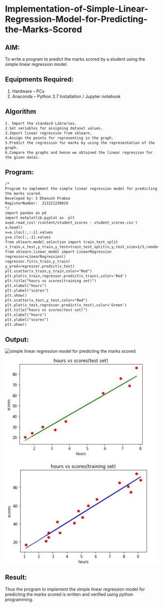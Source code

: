 # Implementation-of-Simple-Linear-Regression-Model-for-Predicting-the-Marks-Scored

## AIM:
To write a program to predict the marks scored by a student using the simple linear regression model.

## Equipments Required:
1. Hardware – PCs
2. Anaconda – Python 3.7 Installation / Jupyter notebook

## Algorithm
~~~
1. Import the standard Libraries.
2.Set variables for assigning dataset values.
3.Import linear regression from sklearn.
4.Assign the points for representing in the graph.
5.Predict the regression for marks by using the representation of the graph.
6.Compare the graphs and hence we obtained the linear regression for the given datas. 
~~~
## Program:
```
/*
Program to implement the simple linear regression model for predicting the marks scored.
Developed by: S Dhanush Praboo
RegisterNumber:  212221230019
*/
import pandas as pd
import matplotlib.pyplot as  plt
a=pd.read_csv('/content/student_scores - student_scores.csv')
a.head()
x=a.iloc[:,:-1].values
y=a.iloc[:,-1].values
from sklearn.model_selection import train_test_split
x_train,x_test,y_train,y_test=train_test_split(x,y,test_size=1/3,random_state=0)
from sklearn.linear_model import LinearRegression
regressor=LinearRegression()
regressor.fit(x_train,y_train)
y_pred=regressor.predict(x_test)
plt.scatter(x_train,y_train,color="Red")
plt.plot(x_train,regressor.predict(x_train),color='Red')
plt.title("hours vs scores(training set)")
plt.xlabel("hours")
plt.ylabel("scores")
plt.show()
plt.scatter(x_test,y_test,color="Red")
plt.plot(x_test,regressor.predict(x_test),color='Green')
plt.title("hours vs scores(test set)")
plt.xlabel("hours")
plt.ylabel("scores")
plt.show()
```

## Output:
![simple linear regression model for predicting the marks scored](sam.png)
![output](1.jpg)
![output](2.jpg)


## Result:
Thus the program to implement the simple linear regression model for predicting the marks scored is written and verified using python programming.
